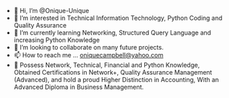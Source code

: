 - 👋 Hi, I’m @Onique-Unique
- 👀 I’m interested in Technical Information Technology, Python Coding and Quality Assurance 
- 🌱 I’m currently learning Networking, Structured Query Language and increasing Python Knowledge 
- 💞️ I’m looking to collaborate on many future projects.
- 📫 How to reach me ... oniquecampbell@yahoo.com
- 👀 Possess Network, Technical, Financial and Python Knowledge, Obtained Certifications in Network+, Quality Assurance Management (Advanced), and hold a proud           Higher Distinction in Accounting, With an Advanced Diploma in Business Management.

<!---
Onique-Unique/Onique-Unique is a ✨ special ✨ repository because its `README.md` (this file) appears on your GitHub profile.
You can click the Preview link to take a look at your changes.
--->
